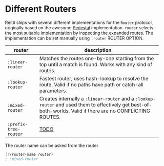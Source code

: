 # Different Routers

Reitit ships with several different implementations for the `Router` protocol, originally based on the awesome [Pedestal](https://github.com/pedestal/pedestal/tree/master/route) implementation. `router` selects the most suitable implementation by inspecting the expanded routes. The implementation can be set manually using `:router` ROUTER OPTION.

| router                | description |
| ----------------------|-------------|
| `:linear-router`      | Matches the routes one-by-one starting from the top until a match is found. Works with any kind of routes.
| `:lookup-router`      | Fastest router, uses hash-lookup to resolve the route. Valid if no paths have path or catch-all parameters.
| `:mixed-router`       | Creates internally a `:linear-router` and a `:lookup-router` and used them to effectively get best-of-both-worlds. Valid if there are no CONFLICTING ROUTES.
| `:prefix-tree-router` | [TODO](https://github.com/julienschmidt/httprouter#how-does-it-work)

The router name can be asked from the router

```clj
(r/router-name router)
; :mixed-router
```
